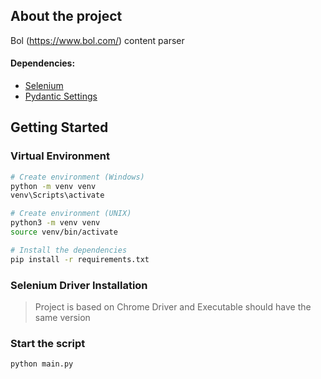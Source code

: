 ## About the project

Bol (https://www.bol.com/) content parser

#### Dependencies:

- [Selenium](https://www.selenium.dev/)
- [Pydantic Settings](https://docs.pydantic.dev/latest/concepts/pydantic_settings/)

## Getting Started

### Virtual Environment

```bash
# Create environment (Windows)
python -m venv venv
venv\Scripts\activate
```

```bash
# Create environment (UNIX)
python3 -m venv venv
source venv/bin/activate
```

```bash
# Install the dependencies
pip install -r requirements.txt
```

### Selenium Driver Installation

> Project is based on Chrome
> Driver and Executable should have the same version

### Start the script

```bash
python main.py
```